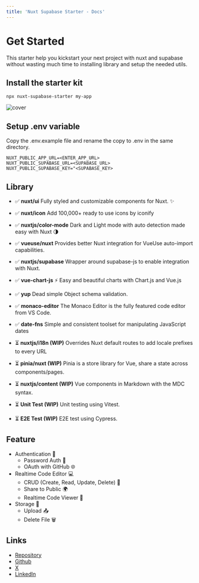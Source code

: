 ```yaml
---
title: 'Nuxt Supabase Starter - Docs'
---
```


# Get Started

This starter help you kickstart your next project with nuxt and supabase
without wasting much time to installing library and setup the needed utils.

## Install the starter kit

```
npx nuxt-supabase-starter my-app
```

![cover](/github-cover.png 'cover')

## Setup .env variable

Copy the .env.example file and rename the copy to .env in the same directory.

```
NUXT_PUBLIC_APP_URL=<ENTER_APP_URL>
NUXT_PUBLIC_SUPABASE_URL=<SUPABASE_URL>
NUXT_PUBLIC_SUPABASE_KEY="<SUPABASE_KEY>
```

## Library

- ✅ **nuxt/ui**
  Fully styled and customizable components for Nuxt. ✨

- ✅ **nuxt/icon**
  Add 100,000+ ready to use icons by iconify

- ✅ **nuxtjs/color-mode**
  Dark and Light mode with auto detection made easy with Nuxt 🌗

- ✅ **vueuse/nuxt**
  Provides better Nuxt integration for VueUse auto-import capabilities.

- ✅ **nuxtjs/supabase**
  Wrapper around supabase-js to enable integration with Nuxt.

- ✅ **vue-chart-js**
  ⚡ Easy and beautiful charts with Chart.js and Vue.js

- ✅ **yup**
  Dead simple Object schema validation.

- ✅ **monaco-editor**
  The Monaco Editor is the fully featured code editor from VS Code.

- ✅ **date-fns**
  Simple and consistent toolset for manipulating JavaScript dates

- ⏳ **nuxtjs/i18n (WIP)**
  Overrides Nuxt default routes to add locale prefixes to every URL

- ⏳ **pinia/nuxt (WIP)**
  Pinia is a store library for Vue, share a state across components/pages.

- ⏳ **nuxtjs/content (WIP)**
  Vue components in Markdown with the MDC syntax.

- ⏳ **Unit Test (WIP)**
  Unit testing using Vitest.

- ⏳ **E2E Test (WIP)** E2E test using Cypress.

## Feature

- Authentication 🙂
  - Password Auth 🔐
  - OAuth with GitHub 🌐
- Realtime Code Editor 💻
  - CRUD (Create, Read, Update, Delete) 📝
  - Share to Public 🌍
  - Realtime Code Viewer 👀
- Storage 💾
  - Upload 📤
  - Delete File 🗑️

## Links

- [Repository](https://github.com/JungRama/nuxt-supabase-starter)
- [Github](https://github.com/JungRama)
- [X](https://twitter.com/jungrama_id)
- [LinkedIn](https://www.linkedin.com/in/jungrama/)
